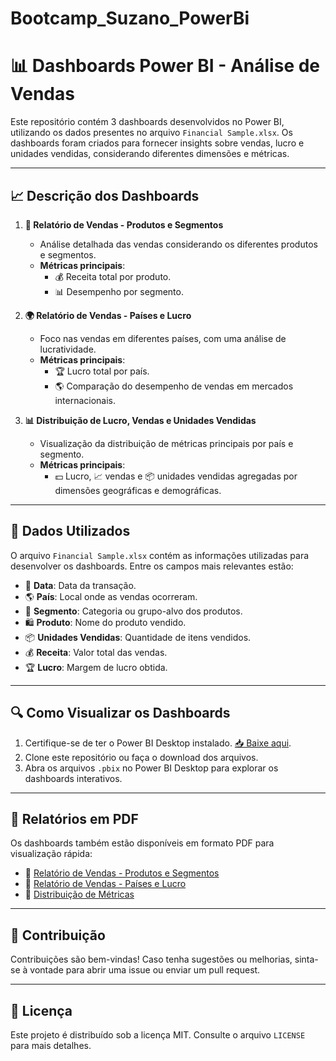 # Bootcamp_Suzano_PowerBi

# 📊 Dashboards Power BI - Análise de Vendas

Este repositório contém 3 dashboards desenvolvidos no Power BI, utilizando os dados presentes no arquivo `Financial Sample.xlsx`. Os dashboards foram criados para fornecer insights sobre vendas, lucro e unidades vendidas, considerando diferentes dimensões e métricas.

---

## **📈 Descrição dos Dashboards**

1. **🛒 Relatório de Vendas - Produtos e Segmentos**
   - Análise detalhada das vendas considerando os diferentes produtos e segmentos.
   - **Métricas principais**:
     - 💰 Receita total por produto.
     - 📊 Desempenho por segmento.

2. **🌍 Relatório de Vendas - Países e Lucro**
   - Foco nas vendas em diferentes países, com uma análise de lucratividade.
   - **Métricas principais**:
     - 🏆 Lucro total por país.
     - 🌎 Comparação do desempenho de vendas em mercados internacionais.

3. **📊 Distribuição de Lucro, Vendas e Unidades Vendidas**
   - Visualização da distribuição de métricas principais por país e segmento.
   - **Métricas principais**:
     - 💵 Lucro, 📈 vendas e 📦 unidades vendidas agregadas por dimensões geográficas e demográficas.

---

## **📂 Dados Utilizados**

O arquivo `Financial Sample.xlsx` contém as informações utilizadas para desenvolver os dashboards. Entre os campos mais relevantes estão:
- 📅 **Data**: Data da transação.
- 🌎 **País**: Local onde as vendas ocorreram.
- 🏢 **Segmento**: Categoria ou grupo-alvo dos produtos.
- 🛍️ **Produto**: Nome do produto vendido.
- 📦 **Unidades Vendidas**: Quantidade de itens vendidos.
- 💰 **Receita**: Valor total das vendas.
- 🏆 **Lucro**: Margem de lucro obtida.

---

## **🔍 Como Visualizar os Dashboards**

1. Certifique-se de ter o Power BI Desktop instalado. [📥 Baixe aqui](https://powerbi.microsoft.com/desktop/).
2. Clone este repositório ou faça o download dos arquivos.
3. Abra os arquivos `.pbix` no Power BI Desktop para explorar os dashboards interativos.

---

## **📑 Relatórios em PDF**

Os dashboards também estão disponíveis em formato PDF para visualização rápida:

- 📄 [Relatório de Vendas - Produtos e Segmentos](exports/Relatorio_Produtos_Segmentos.pdf)
- 📄 [Relatório de Vendas - Países e Lucro](exports/Relatorio_Paises_Lucro.pdf)
- 📄 [Distribuição de Métricas](exports/Distribuicao_Metricas.pdf)

---

## **🤝 Contribuição**

Contribuições são bem-vindas! Caso tenha sugestões ou melhorias, sinta-se à vontade para abrir uma issue ou enviar um pull request.

---

## **📜 Licença**

Este projeto é distribuído sob a licença MIT. Consulte o arquivo `LICENSE` para mais detalhes.

